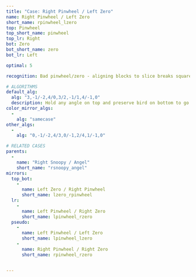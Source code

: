 ```yaml
---
title: "Case: Right Pinwheel / Left Zero"
name: Right Pinwheel / Left Zero
short_name: rpinwheel_lzero
top: Pinwheel
top_short_name: pinwheel
top_lr: Right
bot: Zero
bot_short_name: zero
bot_lr: Left

optimal: 5

recognition: Bad pinwheel/zero - aligning blocks to slice breaks squareshape.

# ALGORITHMS
default_alg:
  alg: "3,-1/-2,4/0,3/2,-1/1,4/-1,0"
  description: Hold any angle on top and preserve bird on bottom to go to snoopy/angel.
color_mirror_algs:
  -
    alg: "samecase"
other_algs:
  -
    alg: "0,-1/-2,4/3,0/-1,2/4,1/-1,0"

# RELATED CASES
parents:
  -
    name: "Right Snoopy / Angel"
    short_name: "rsnoopy_angel"
mirrors:
  top_bot:
    -
      name: Left Zero / Right Pinwheel
      short_name: lzero_rpinwheel
  lr:
    -
      name: Left Pinwheel / Right Zero
      short_name: lpinwheel_rzero
  pseudo:
    -
      name: Left Pinwheel / Left Zero
      short_name: lpinwheel_lzero
    -
      name: Right Pinwheel / Right Zero
      short_name: rpinwheel_rzero


---
```


